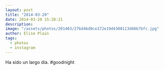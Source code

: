 ```yaml
---
layout: post
title: "2014-03-20"
date: 2014-03-20 15:28:21
description: 
image: "/assets/photos/201403/276d4bd0ce172e19d4300113d86b7bfc.jpg"
author: Elise Plain
tags: 
  - photos
  - instagram
---
```


Ha sido un largo día. #goodnight
<p></p>

